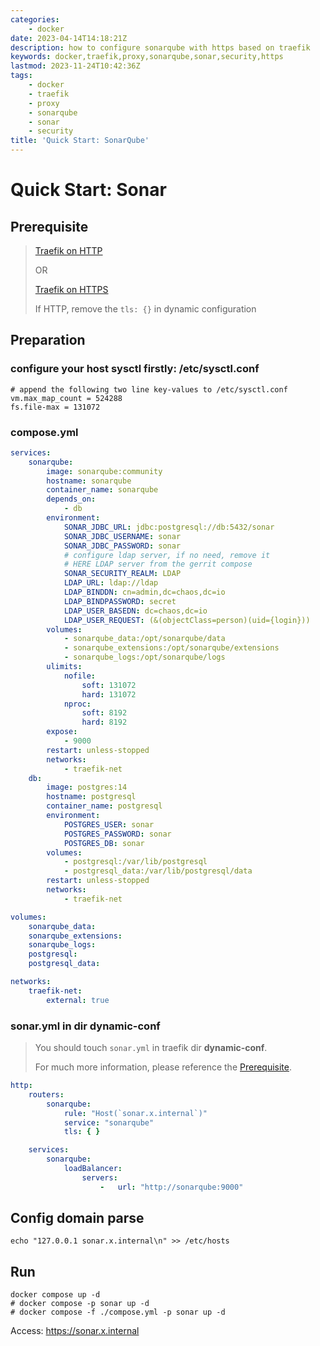 ```yaml
---
categories:
    - docker
date: 2023-04-14T14:18:21Z
description: how to configure sonarqube with https based on traefik
keywords: docker,traefik,proxy,sonarqube,sonar,security,https
lastmod: 2023-11-24T10:42:36Z
tags:
    - docker
    - traefik
    - proxy
    - sonarqube
    - sonar
    - security
title: 'Quick Start: SonarQube'
---
```




# Quick Start: Sonar

## Prerequisite

> [Traefik on HTTP](https://blog.caoyu.info/quick-start-1-traefik.html)
>
> OR
>
> [Traefik on HTTPS](https://blog.caoyu.info/quick-start-1-1-traefik-ssl.html)
>
> If HTTP, remove the `tls: {}` in dynamic configuration

## Preparation

### configure your host sysctl firstly: /etc/sysctl.conf

```shell
# append the following two line key-values to /etc/sysctl.conf
vm.max_map_count = 524288
fs.file-max = 131072
```

### compose.yml

```yaml
services:
    sonarqube:
        image: sonarqube:community
        hostname: sonarqube
        container_name: sonarqube
        depends_on:
            - db
        environment:
            SONAR_JDBC_URL: jdbc:postgresql://db:5432/sonar
            SONAR_JDBC_USERNAME: sonar
            SONAR_JDBC_PASSWORD: sonar
            # configure ldap server, if no need, remove it
            # HERE LDAP server from the gerrit compose
            SONAR_SECURITY_REALM: LDAP
            LDAP_URL: ldap://ldap
            LDAP_BINDDN: cn=admin,dc=chaos,dc=io
            LDAP_BINDPASSWORD: secret
            LDAP_USER_BASEDN: dc=chaos,dc=io
            LDAP_USER_REQUEST: (&(objectClass=person)(uid={login}))
        volumes:
            - sonarqube_data:/opt/sonarqube/data
            - sonarqube_extensions:/opt/sonarqube/extensions
            - sonarqube_logs:/opt/sonarqube/logs
        ulimits:
            nofile:
                soft: 131072
                hard: 131072
            nproc:
                soft: 8192
                hard: 8192
        expose:
            - 9000
        restart: unless-stopped
        networks:
            - traefik-net
    db:
        image: postgres:14
        hostname: postgresql
        container_name: postgresql
        environment:
            POSTGRES_USER: sonar
            POSTGRES_PASSWORD: sonar
            POSTGRES_DB: sonar
        volumes:
            - postgresql:/var/lib/postgresql
            - postgresql_data:/var/lib/postgresql/data
        restart: unless-stopped
        networks:
            - traefik-net

volumes:
    sonarqube_data:
    sonarqube_extensions:
    sonarqube_logs:
    postgresql:
    postgresql_data:

networks:
    traefik-net:
        external: true

```

### sonar.yml in dir dynamic-conf

> You should touch `sonar.yml` in traefik dir **dynamic-conf**.
>
> For much more information, please reference the [Prerequisite](#Prerequisite).

```yaml
http:
    routers:
        sonarqube:
            rule: "Host(`sonar.x.internal`)"
            service: "sonarqube"
            tls: { }

    services:
        sonarqube:
            loadBalancer:
                servers:
                    -   url: "http://sonarqube:9000"

```

## Config domain parse

```shell
echo "127.0.0.1 sonar.x.internal\n" >> /etc/hosts
```

## Run

```shell
docker compose up -d
# docker compose -p sonar up -d
# docker compose -f ./compose.yml -p sonar up -d
```

Access: <https://sonar.x.internal>
